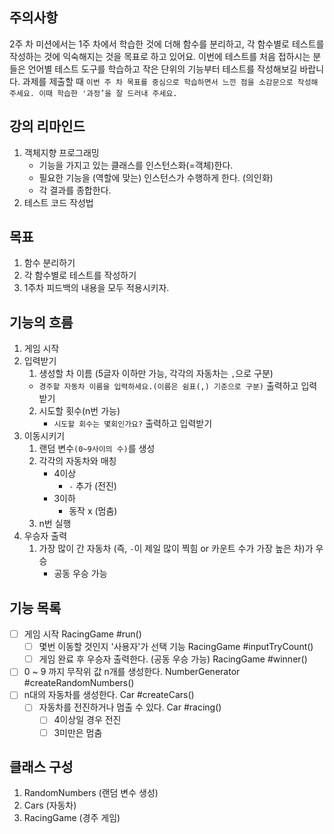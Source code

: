 ## 주의사항
2주 차 미션에서는 1주 차에서 학습한 것에 더해 함수를 분리하고, 각 함수별로 테스트를 작성하는 것에 익숙해지는 것을 목표로 하고 있어요. 이번에 테스트를 처음 접하시는 분들은 언어별 테스트 도구를 학습하고 작은
단위의 기능부터 테스트를 작성해보길 바랍니다. 과제를 제출할 때 `이번 주 차 목표를 중심으로 학습하면서 느낀 점을 소감문으로 작성해 주세요. 이때 학습한 '과정’을 잘 드러내 주세요.`

## 강의 리마인드
1. 객체지향 프로그래밍
   - 기능을 가지고 있는 클래스를 인스턴스화(=객체)한다.
   - 필요한 기능을 (역할에 맞는) 인스턴스가 수행하게 한다. (의인화)
   - 각 결과를 종합한다.
2. 테스트 코드 작성법


## 목표
1. 함수 분리하기
2. 각 함수별로 테스트를 작성하기
3. 1주차 피드백의 내용을 모두 적용시키자.

## 기능의 흐름
1. 게임 시작
2. 입력받기
   1. 생성할 차 이름 (5글자 이하만 가능, 각각의 자동차는 `,`으로 구분)
     - `경주할 자동차 이름을 입력하세요.(이름은 쉼표(,) 기준으로 구분)` 출력하고 입력받기
   2. 시도할 횟수(n번 가능)
      - `시도할 회수는 몇회인가요?` 출력하고 입력받기
3. 이동시키기
   1. 랜덤 변수`(0~9사이의 수)`를 생성
   2. 각각의 자동차와 매칭
      - 4이상 
        - ` - ` 추가 (전진)
      - 3이하
        - 동작 x (멈춤)
   3. n번 실행
4. 우승자 출력
   1. 가장 많이 간 자동차 (즉, `-`이 제일 많이 찍힘 or 카운트 수가 가장 높은 차)가 우승
      - 공동 우승 가능

## 기능 목록
- [ ] 게임 시작 RacingGame #run()
  - [ ] 몇번 이동할 것인지 '사용자'가 선택 기능 RacingGame #inputTryCount()
  - [ ] 게임 완료 후 우승자 출력한다. (공동 우승 가능)  RacingGame #winner()
- [ ] 0 ~ 9 까지 무작위 값 n개를 생성한다. NumberGenerator #createRandomNumbers()
- [ ] n대의 자동차를 생성한다. Car #createCars()
    - [ ] 자동차를 전진하거나 멈출 수 있다. Car #racing()
      - [ ] 4이상일 경우 전진
      - [ ] 3미만은 멈춤

## 클래스 구성
1. RandomNumbers (랜덤 변수 생성)
2. Cars (자동차)
3. RacingGame (경주 게임)
